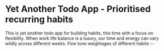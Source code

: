 # Yet Another Todo App - Prioritised recurring habits

This is yet another todo app for building habits, this time with a focus on flexibility.
When work life balance is a luxury, our time and energy can vary wildly across different weeks.
Fine tune weightages of different habits --
